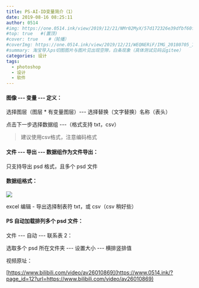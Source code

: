 ```yaml
---
title: PS-AI-ID变量简介（1）
date: 2019-08-16 08:25:11
author: 0514
#img: https://one.0514.ink/view/2019/12/21/NMr02MyX/57d172326e39dfbf60fcdb795a08e758.jpg
#top: true   #(置顶)
#cover: true    #（轮播）
#coverImg: https://one.0514.ink/view/2019/12/21/WEQNERiF/IMG_20180705_173106.jpg
#summary: 淘宝导入ps切图图片与图片见出现空隙，白条现象（具体测试见码云gitee）
categories: 设计
tags:
  - photoshop
  - 设计
  - 软件
---
```


#### 图像 --- 变量 --- 定义：

选择图层（图层 \* 有变量图层）--- 选择替换（文字替换）名称（表头）

点击下一步选择数据组 ---（格式支持 txt，csv）

> 建议使用csv格式，注意编码格式
<!--more-->

#### 文件 --- 导出 --- 数据组作为文件导出：

只支持导出 psd 格式，且多个 psd 文件

#### 数据组格式：

![](https://i2.wp.com/raw.githubusercontent.com/tianzhenwuxie01/gitpicgo/master/img/Snipaste_2019-07-19_22-55-10.png)

excel 编辑 - 导出选择制表符 txt，或 csv（csv 稍好些）

#### PS 自动加载排列多个 psd 文件：

文件 --- 自动 --- 联系表 2：

选取多个 psd 所在文件夹 --- 设置大小 --- 横排竖排值

视频原址：

[https://www.bilibili.com/video/av26010869](https://www.0514.ink/?page_id=12?url=https://www.bilibili.com/video/av26010869)
